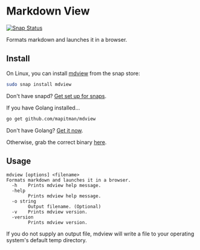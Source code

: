 # Markdown View

[![Snap Status](https://build.snapcraft.io/badge/mapitman/mdview.svg)](https://build.snapcraft.io/user/mapitman/mdview)

Formats markdown and launches it in a browser.

## Install

On Linux, you can install [mdview](https://snapcraft.io/mdview) from the snap store:

```sh
sudo snap install mdview
```

Don't have snapd? [Get set up for snaps](https://docs.snapcraft.io/core/install).

If you have Golang installed...
```sh
go get github.com/mapitman/mdview
```

Don't have Golang? [Get it now](https://golang.org/doc/install).

Otherwise, grab the correct binary [here](https://github.com/mapitman/mdview/releases/).


## Usage

```text
mdview [options] <filename>
Formats markdown and launches it in a browser.
  -h    Prints mdview help message.
  -help
        Prints mdview help message.
  -o string
        Output filename. (Optional)
  -v    Prints mdview version.
  -version
        Prints mdview version.
```

If you do not supply an output file, mdview will write a file to your 
operating system's default temp directory.
